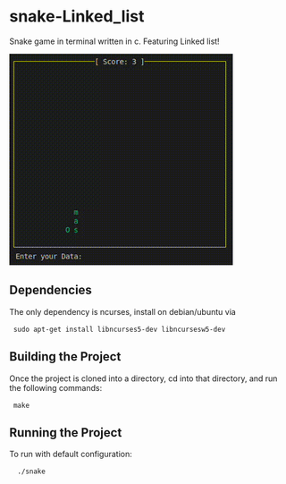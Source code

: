 # snake-Linked_list
Snake game in terminal written in c. Featuring Linked list!

![snake](images/snake.gif)

## Dependencies
The only dependency is ncurses, install on debian/ubuntu via 
```
 sudo apt-get install libncurses5-dev libncursesw5-dev
```

## Building the Project
Once the project is cloned into a directory, cd into that directory, and run the following commands:
```
 make
```

## Running the Project
To run with default configuration:
```
  ./snake
```
